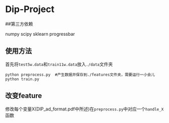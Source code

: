 # Dip-Project


##第三方依赖 

numpy 
scipy 
sklearn 
progressbar  


## 使用方法

首先将`test5w.data`和`train11w.data`放入`./data`文件夹  
 
```
python preprocess.py  #产生数据并保存到./features文件夹，需要运行一小会儿
python train.py
```


## 改变feature

修改每个变量X(DIP_ad_format.pdf中所述)在`preprocess.py`中对应一个`handle_X`函数  